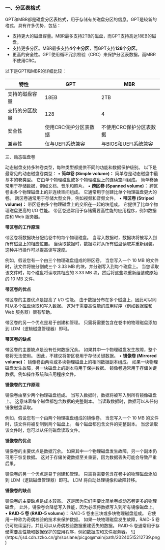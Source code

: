 <html>
<body>
<!--StartFragment--><h3><strong>一、分区表格式</strong></h3>
<p>GPT和MBR都是磁盘分区表格式，用于存储有关磁盘分区的信息。GPT是较新的格式，具有许多优势，包括：</p>
<ul>
<li>支持更大的磁盘容量。MBR最多支持2TB的磁盘，而GPT支持高达18EB的磁盘。</li>
<li>支持更多分区。MBR最多支持<strong>4个主分区</strong>，而GPT支持<strong>128个分区。</strong></li>
<li>更高的安全性。GPT使用循环冗余校验（CRC）来保护分区表数据，而MBR不使用CRC。</li>
</ul>
<p>以下是GPT和MBR的详细比较：</p>

特性 | GPT | MBR
-- | -- | --
支持的磁盘容量 | 18EB | 2TB
支持的分区数量 | 128 | 4
安全性 | 使用CRC保护分区表数据 | 不使用CRC保护分区表数据
兼容性 | 仅与UEFI系统兼容 | 与BIOS和UEFI系统兼容


<p>三、动态磁盘卷</p>
<p>动态磁盘支持多种卷类型，每种类型都提供不同的功能和数据保护级别。 以下是最常见的动态磁盘卷类型：
• <strong>简单卷 (Simple volume)：</strong> 简单卷是动态磁盘中最基本的卷类型。 它由单个物理磁盘或多个物理磁盘上的连续空间组成。 简单卷通常用于存储数据，例如文档、音乐和照片。
• <strong>跨区卷 (Spanned volume)：</strong> 跨区卷由多个物理磁盘上的非连续空间组成。 它通常用于创建比单个物理磁盘更大的卷。 跨区卷通常用于存储大型文件，例如视频和音频文件。
• <strong>带区卷 (Striped volume)：</strong> 带区卷由多个物理磁盘上的交织在一起的块组成。 它提供了比单个物理磁盘更高的 I/O 性能。 带区卷通常用于存储需要高性能的应用程序，例如数据库和 Web 服务器。</p>
<p><strong>带区卷的工作原理</strong></p>
<p>带区卷将数据块分配给卷中的每个物理磁盘。 当写入数据时，数据块将被写入到所有磁盘上的相应位置。 当读取数据时，数据块将从所有磁盘读取并重新组装。 这种并行操作可以提高读写速度。</p>
<p>例如，假设您有一个由三个物理磁盘组成的带区卷。 当您写入一个 10 MB 的文件时，该文件将被分割成三个 3.33 MB 的块，并分别写入到每个磁盘上。 当您读取该文件时，每个磁盘将读取其相应的 3.33 MB 块，然后将这些块重新组装成原始的 10 MB 文件。</p>
<p><strong>带区卷的优点</strong></p>
<p>带区卷的主要优点是提高了 I/O 性能。 由于数据分布在多个磁盘上，因此可以同时从多个磁盘读取和写入数据。 这对于需要高性能的应用程序（例如数据库和 Web 服务器）很有帮助。</p>
<p>带区卷的另一个优点是易于创建和管理。 只需将需要包含在卷中的物理磁盘添加到 LDM（逻辑磁盘管理器）即可。</p>
<p><strong>带区卷的缺点</strong></p>
<p>带区卷的主要缺点是没有任何数据冗余。 如果其中一个物理磁盘发生故障，整个卷将无法使用。 因此，不建议将带区卷用于存储关键数据。
• <strong>镜像卷 (Mirrored volume)：</strong> 镜像卷由两块或多块物理磁盘上的相同数据副本组成。 如果一块物理磁盘发生故障，另一块磁盘上的副本将用于保护数据。 镜像卷通常用于存储关键数据，例如操作系统和应用程序文件。</p>
<p><strong>镜像卷的工作原理</strong></p>
<p>镜像卷由至少两个物理磁盘组成。 当写入数据时，数据将被写入到所有镜像磁盘上。 这意味着每个磁盘都包含数据的完整副本。 当读取数据时，数据可以从任何镜像磁盘读取。</p>
<p>例如，假设您有一个由两个物理磁盘组成的镜像卷。 当您写入一个 10 MB 的文件时，该文件将被复制到两个磁盘上。 每个磁盘都包含文件的完整副本。 当您读取该文件时，您可以从任何磁盘读取文件。</p>
<p><strong>镜像卷的优点</strong></p>
<p>镜像卷的主要优点是数据冗余。 如果其中一个物理磁盘发生故障，另一个副本仍可用于恢复数据。 这对于存储关键数据至关重要，因为数据丢失可能会导致严重后果。</p>
<p>镜像卷的另一个优点是易于创建和管理。 只需将需要包含在卷中的物理磁盘添加到 LDM（逻辑磁盘管理器）即可。 LDM 将自动处理镜像和故障转移。</p>
<p><strong>镜像卷的缺点</strong></p>
<p>镜像卷的主要缺点是成本较高。 这是因为它们需要比简单卷或动态卷更多的物理磁盘。 此外，镜像卷会降低写入性能，因为必须将数据写入到所有镜像磁盘上。
• <strong>RAID-5 卷 (RAID-5 volume)：</strong> RAID-5 卷由三块或多块物理磁盘组成。 它使用一种称为奇偶校验的技术来保护数据。 如果一块物理磁盘发生故障，RAID-5 卷仍可继续运行，并且可以从奇偶校验数据重建丢失的数据。 RAID-5 卷通常用于存储需要高性能和数据保护的应用程序，例如数据库和文件服务器。
![](https://jsd.cdn.zzko.cn/gh/soslane/picgo@main/path/20240515212739.png)
</p>
<!-- notionvc: bec72608-4de9-4546-82d4-b0aa0c2e31b2 --><!--EndFragment-->
</body>
</html>